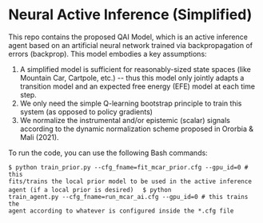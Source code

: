 # Neural Active Inference (Simplified)
This repo contains the proposed QAI Model, which is an active inference agent based on an artificial neural network trained via backpropagation of errors (backprop). This model embodies a key assumptions:
1) A simplified model is sufficient for reasonably-sized state spaces (like Mountain Car, Cartpole, etc.) -- thus this model only jointly adapts a transition model and an expected free energy (EFE) model at each time step.
2) We only need the simple Q-learning bootstrap principle to train this system (as opposed to policy gradients)
3) We normalize the instrumental and/or epistemic (scalar) signals according to the dynamic normalization scheme proposed in Ororbia & Mali (2021).

To run the code, you can use the following Bash commands:<br>
<code>
$ python train_prior.py --cfg_fname=fit_mcar_prior.cfg --gpu_id=0  # this fits/trains the local prior model to be used in the active inference agent (if a local prior is desired) 
</code>
<code>
$ python train_agent.py --cfg_fname=run_mcar_ai.cfg --gpu_id=0  # this trains the agent according to whatever is configured inside the *.cfg file
</code>
